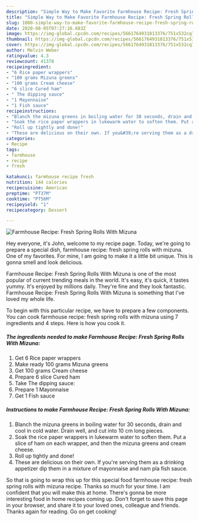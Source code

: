 ```yaml
---
description: "Simple Way to Make Favorite Farmhouse Recipe: Fresh Spring Rolls With Mizuna"
title: "Simple Way to Make Favorite Farmhouse Recipe: Fresh Spring Rolls With Mizuna"
slug: 1080-simple-way-to-make-favorite-farmhouse-recipe-fresh-spring-rolls-with-mizuna
date: 2020-08-05T07:27:16.683Z
image: https://img-global.cpcdn.com/recipes/5661764931813376/751x532cq70/farmhouse-recipe-fresh-spring-rolls-with-mizuna-recipe-main-photo.jpg
thumbnail: https://img-global.cpcdn.com/recipes/5661764931813376/751x532cq70/farmhouse-recipe-fresh-spring-rolls-with-mizuna-recipe-main-photo.jpg
cover: https://img-global.cpcdn.com/recipes/5661764931813376/751x532cq70/farmhouse-recipe-fresh-spring-rolls-with-mizuna-recipe-main-photo.jpg
author: Melvin Weber
ratingvalue: 4.3
reviewcount: 41378
recipeingredient:
- "6 Rice paper wrappers"
- "100 grams Mizuna greens"
- "100 grams Cream cheese"
- "6 slice Cured ham"
- " The dipping sauce"
- "1 Mayonnaise"
- "1 Fish sauce"
recipeinstructions:
- "Blanch the mizuna greens in boiling water for 30 seconds, drain and cool in cold water. Drain well, and cut into 10 cm long pieces."
- "Soak the rice paper wrappers in lukewarm water to soften them. Put a slice of ham on each wrapper, and then the mizuna greens and cream cheese."
- "Roll up tightly and done!"
- "These are delicious on their own. If you&#39;re serving them as a drinking appetizer dip them in a mixture of mayonnaise and nam pla fish sauce."
categories:
- Recipe
tags:
- farmhouse
- recipe
- fresh

katakunci: farmhouse recipe fresh 
nutrition: 144 calories
recipecuisine: American
preptime: "PT37M"
cooktime: "PT56M"
recipeyield: "1"
recipecategory: Dessert

---
```



![Farmhouse Recipe: Fresh Spring Rolls With Mizuna](https://img-global.cpcdn.com/recipes/5661764931813376/751x532cq70/farmhouse-recipe-fresh-spring-rolls-with-mizuna-recipe-main-photo.jpg)

Hey everyone, it's John, welcome to my recipe page. Today, we're going to prepare a special dish, farmhouse recipe: fresh spring rolls with mizuna. One of my favorites. For mine, I am going to make it a little bit unique. This is gonna smell and look delicious.



Farmhouse Recipe: Fresh Spring Rolls With Mizuna is one of the most popular of current trending meals in the world. It's easy, it's quick, it tastes yummy. It's enjoyed by millions daily. They're fine and they look fantastic. Farmhouse Recipe: Fresh Spring Rolls With Mizuna is something that I've loved my whole life.


To begin with this particular recipe, we have to prepare a few components. You can cook farmhouse recipe: fresh spring rolls with mizuna using 7 ingredients and 4 steps. Here is how you cook it.

<!--inarticleads1-->

##### The ingredients needed to make Farmhouse Recipe: Fresh Spring Rolls With Mizuna:

1. Get 6 Rice paper wrappers
1. Make ready 100 grams Mizuna greens
1. Get 100 grams Cream cheese
1. Prepare 6 slice Cured ham
1. Take  The dipping sauce:
1. Prepare 1 Mayonnaise
1. Get 1 Fish sauce




<!--inarticleads2-->

##### Instructions to make Farmhouse Recipe: Fresh Spring Rolls With Mizuna:

1. Blanch the mizuna greens in boiling water for 30 seconds, drain and cool in cold water. Drain well, and cut into 10 cm long pieces.
1. Soak the rice paper wrappers in lukewarm water to soften them. Put a slice of ham on each wrapper, and then the mizuna greens and cream cheese.
1. Roll up tightly and done!
1. These are delicious on their own. If you&#39;re serving them as a drinking appetizer dip them in a mixture of mayonnaise and nam pla fish sauce.




So that is going to wrap this up for this special food farmhouse recipe: fresh spring rolls with mizuna recipe. Thanks so much for your time. I am confident that you will make this at home. There's gonna be more interesting food in home recipes coming up. Don't forget to save this page in your browser, and share it to your loved ones, colleague and friends. Thanks again for reading. Go on get cooking!
